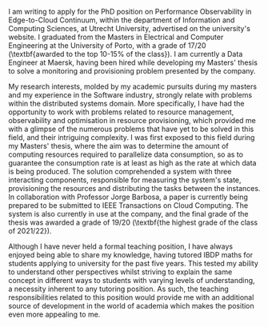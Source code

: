 I am writing to apply for the PhD position on Performance Observability in Edge-to-Cloud Continuum, within the department of Information and Computing Sciences, at Utrecht University, advertised on the university's website. I graduated from the Masters in Electrical and Computer Engineering at the University of Porto, with a grade of 17/20 (\textbf{awarded to the top 10-15\% of the class}). I am currently a Data Engineer at Maersk, having been hired while developing my Masters' thesis to solve a monitoring and provisioning problem presented by the company. 

My research interests, molded by my academic pursuits during my masters and my experience in the Software industry, strongly relate with problems within the distributed systems domain. More specifically, I have had the opportunity to work with problems related to resource management, observability and optimisation in resource provisioning, which provided me with a glimpse of the numerous problems that have yet to be solved in this field, and their intriguing complexity. I was first exposed to this field during my Masters' thesis, where the aim was to determine the amount of computing resources required to parallelize data consumption, so as to guarantee the consumption rate is at least as high as the rate at which data is being produced. The solution comprehended a system with three interacting components, responsible for measuring the system's state, provisioning the resources and distributing the tasks between the instances. In collaboration with Professor Jorge Barbosa, a paper is currently being prepared to be submitted to IEEE Transactions on Cloud Computing. The system is also currently in use at the company, and the final grade of the thesis was awarded a grade of 19/20 (\textbf{the highest grade of the class of 2021/22}).

Although I have never held a formal teaching position, I have always enjoyed being able to share my knowledge, having tutored IBDP maths for students applying to university for the past five years. This tested my ability to understand other perspectives whilst striving to explain the same concept in different ways to students with varying levels of understanding, a necessity inherent to any tutoring position. As such, the teaching responsibilities related to this position would provide me with an additional source of development in the world of academia which makes the position even more appealing to me.
